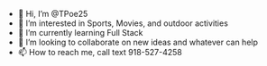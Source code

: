 - 👋 Hi, I’m @TPoe25
- 👀 I’m interested in Sports, Movies, and outdoor activities
- 🌱 I’m currently learning Full Stack
- 💞️ I’m looking to collaborate on new ideas and whatever can help
- 📫 How to reach me, call text 918-527-4258

<!---
TPoe25/TPoe25 is a ✨ special ✨ repository because its `README.md` (this file) appears on your GitHub profile.
You can click the Preview link to take a look at your changes.
--->
